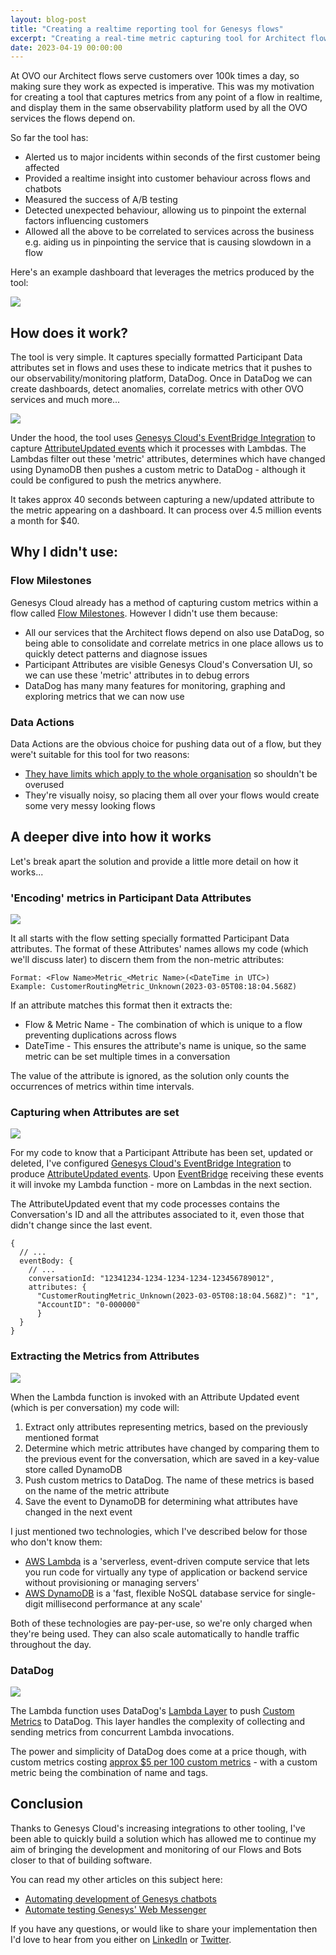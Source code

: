 ```yaml
---
layout: blog-post
title: "Creating a realtime reporting tool for Genesys flows"
excerpt: "Creating a real-time metric capturing tool for Architect flows that improved incident detection, insights, A/B testing, and flow development."
date: 2023-04-19 00:00:00
---
```


At OVO our Architect flows serve customers over 100k times a day, so making sure they work as expected is
imperative. This was my motivation for creating a tool that captures metrics from any point of a flow in realtime, and
display them in the same observability platform used by all the OVO services the flows depend on.

So far the tool has:

* Alerted us to major incidents within seconds of the first customer being affected
* Provided a realtime insight into customer behaviour across flows and chatbots
* Measured the success of A/B testing
* Detected unexpected behaviour, allowing us to pinpoint the external factors influencing customers
* Allowed all the above to be correlated to services across the business e.g. aiding us in pinpointing the service that is causing slowdown in a flow

Here's an example dashboard that leverages the metrics produced by the tool:

![](../../assets/images/posts/2023-04-19-creating-a-realtime-reporting-tool-for-genesys-flows/dashboard.png)

## How does it work?

The tool is very simple. It captures specially formatted Participant Data attributes set in flows and uses these to indicate metrics that it pushes to our observability/monitoring platform, DataDog. Once in DataDog we can create dashboards, detect anomalies, correlate metrics with other OVO services and much more...

![](../../assets/images/posts/2023-04-19-creating-a-realtime-reporting-tool-for-genesys-flows/how-does-it-work.png)

Under the hood, the tool uses [Genesys Cloud's EventBridge Integration](https://help.mypurecloud.com/articles/about-the-amazon-eventbridge-integration/) to capture [AttributeUpdated events](https://developer.genesys.cloud/notificationsalerts/notifications/available-topics#v2-detail-events-conversation--id--attributes) which it processes with Lambdas. The Lambdas filter out these 'metric' attributes, determines which have changed using DynamoDB then pushes a custom metric to DataDog - although it could be configured to push the metrics anywhere.

It takes approx 40 seconds between capturing a new/updated attribute to the metric appearing on a dashboard. It can process over 4.5 million events a month for $40.

## Why I didn't use:

### Flow Milestones

Genesys Cloud already has a method of capturing custom metrics within a flow called [Flow Milestones](https://developer.genesys.cloud/blog/2021-06-10-flow-outcome-milestones/). However I didn't use them because:

* All our services that the Architect flows depend on also use DataDog, so being able to consolidate and correlate metrics in one place allows us to quickly detect patterns and diagnose issues
* Participant Attributes are visible Genesys Cloud's Conversation UI, so we can use these 'metric' attributes in to debug errors
* DataDog has many many features for monitoring, graphing and exploring metrics that we can now use

### Data Actions

Data Actions are the obvious choice for pushing data out of a flow, but they were't suitable for this tool for two reasons:

* [They have limits which apply to the whole organisation](https://developer.genesys.cloud/organization/organization/limits#data-actions) so shouldn't be overused
* They're visually noisy, so placing them all over your flows would create some very messy looking flows

## A deeper dive into how it works

Let's break apart the solution and provide a little more detail on how it works...

### 'Encoding' metrics in Participant Data Attributes

![](../../assets/images/posts/2023-04-19-creating-a-realtime-reporting-tool-for-genesys-flows/encoding-metrics.png)

It all starts with the flow setting specially formatted Participant Data attributes. The format of these Attributes' names allows my code (which we'll discuss later) to discern them from the non-metric attributes:

```
Format: <Flow Name>Metric_<Metric Name>(<DateTime in UTC>)
Example: CustomerRoutingMetric_Unknown(2023-03-05T08:18:04.568Z)
```

If an attribute matches this format then it extracts the:

* Flow & Metric Name - The combination of which is unique to a flow preventing duplications across flows
* DateTime  - This ensures the attribute's name is unique, so the same metric can be set multiple times in a conversation

The value of the attribute is ignored, as the solution only counts the occurrences of metrics within time intervals.

### Capturing when Attributes are set

![](../../assets/images/posts/2023-04-19-creating-a-realtime-reporting-tool-for-genesys-flows/capturing-set-attributes.png)

For my code to know that a Participant Attribute has been set, updated or deleted, I've configured [Genesys Cloud's EventBridge Integration](https://help.mypurecloud.com/articles/about-the-amazon-eventbridge-integration/) to produce [AttributeUpdated events](https://developer.genesys.cloud/notificationsalerts/notifications/available-topics#v2-detail-events-conversation--id--attributes). Upon [EventBridge](https://aws.amazon.com/eventbridge/) receiving these events it will invoke my Lambda function - more on Lambdas in the next section.

The AttributeUpdated event that my code processes contains the Conversation's ID and all the attributes associated to it, even those that didn't change since the last event.

```
{
  // ...
  eventBody: {
    // ...
    conversationId: "12341234-1234-1234-1234-123456789012",
    attributes: {
      "CustomerRoutingMetric_Unknown(2023-03-05T08:18:04.568Z)": "1",
      "AccountID": "0-000000"
      }
  }
}
```

### Extracting the Metrics from Attributes

![](../../assets/images/posts/2023-04-19-creating-a-realtime-reporting-tool-for-genesys-flows/extracting-metrics.png)

When the Lambda function is invoked with an Attribute Updated event (which is per conversation) my code will:

1. Extract only attributes representing metrics, based on the previously mentioned format
2. Determine which metric attributes have changed by comparing them to the previous event for the conversation, which are saved in a key-value store called DynamoDB
3. Push custom metrics to DataDog. The name of these metrics is based on the name of the metric attribute
4. Save the event to DynamoDB for determining what attributes have changed in the next event


I just mentioned two technologies, which I've described below for those who don't know them:

* [AWS Lambda](https://aws.amazon.com/lambda/) is a 'serverless, event-driven compute service that lets you run code for virtually any type of application or backend service without provisioning or managing servers'
* [AWS DynamoDB](https://aws.amazon.com/dynamodb/) is a 'fast, flexible NoSQL database service for single-digit millisecond performance at any scale'


Both of these technologies are pay-per-use, so we're only charged when they're being used. They can also scale automatically to handle traffic throughout the day.

### DataDog

![](../../assets/images/posts/2023-04-19-creating-a-realtime-reporting-tool-for-genesys-flows/producing-to-datadog.png)

The Lambda function uses DataDog's [Lambda Layer](https://docs.datadoghq.com/serverless/libraries\_integrations/extension/) to push [Custom Metrics](https://docs.datadoghq.com/metrics/custom\_metrics/) to DataDog. This layer handles the complexity of collecting and sending metrics from concurrent Lambda invocations.


The power and simplicity of DataDog does come at a price though, with custom metrics costing [approx $5 per 100 custom metrics](https://www.datadoghq.com/pricing/list/) - with a custom metric being the combination of name and tags.

## Conclusion

Thanks to Genesys Cloud's increasing integrations to other tooling, I've been able to quickly build a solution which has allowed me to continue my aim of bringing the development and monitoring of our Flows and Bots closer to that of building software.


You can read my other articles on this subject here:

* [Automating development of Genesys chatbots](https://makingchatbots.com/blog/automating-development-of-genesys-chatbots.html)
* [Automate testing Genesys' Web Messenger](https://makingchatbots.com/blog/automate-testing-genesys-web-messenger.html)

If you have any questions, or would like to share your implementation then I'd love to hear from you
either on [LinkedIn](https://www.linkedin.com/in/lucas-woodward-the-dev/) or [Twitter](https://twitter.com/SketchingDev).